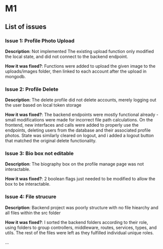 # M1

## List of issues

### Issue 1: Profile Photo Upload

**Description**: Not implemented
The existing upload function only modified the local state, and did not connect to the backend endpoint.

**How it was fixed?**: Functions were added to upload the given image to the uploads/images folder, then linked to each account after the upload in mongodb.  

### Issue 2: Profile Delete

**Description**: The delete profile did not delete accounts, merely logging out the user based on local token storage

**How it was fixed?**: The backend endpoints were mostly functional already - small modifications were made for incorrect file path calculations. On the frontend, new interfaces and calls were added to properly use the endpoints, deleting users from the database and their associated profile photos. State was similarly cleared on logout, and i added a logout button that matched the original delete functionality.

### Issue 3: Bio box not editable

**Description**: The biography box on the profile manage page was not interactable.

**How it was fixed?**: 2 boolean flags just needed to be modified to allow the box to be interactable.

### Issue 4: File strucure

**Description**: Backend project was poorly structure with no file hiearchy and all files within the src folder

**How it was fixed?**: I sorted the backend folders according to their role, using folders to group controllers, middleware, routes, services, types, and utils. The rest of the files were left as they fulfilled individual unique roles.

...
